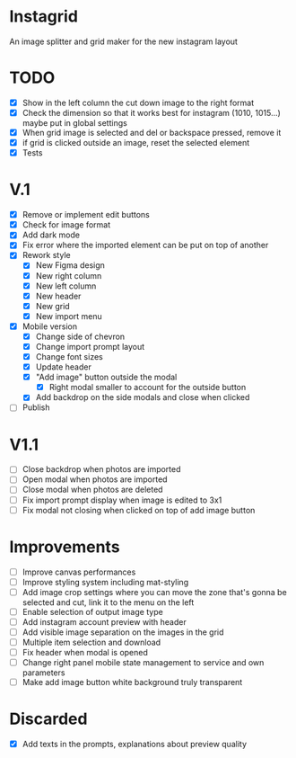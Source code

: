 # Instagrid
An image splitter and grid maker for the new instagram layout

# TODO
- [x] Show in the left column the cut down image to the right format
- [x] Check the dimension so that it works best for instagram (1010, 1015...) maybe put in global settings
- [x] When grid image is selected and del or backspace pressed, remove it
- [x] if grid is clicked outside an image, reset the selected element
- [x] Tests

# V.1
- [x] Remove or implement edit buttons
- [x] Check for image format
- [x] Add dark mode
- [x] Fix error where the imported element can be put on top of another
- [x] Rework style
  - [x] New Figma design
  - [x] New right column
  - [x] New left column
  - [x] New header
  - [x] New grid
  - [x] New import menu
- [x] Mobile version
  - [x] Change side of chevron
  - [x] Change import prompt layout
  - [x] Change font sizes
  - [x] Update header
  - [x] "Add image" button outside the modal
    - [x] Right modal smaller to account for the outside button
  - [x] Add backdrop on the side modals and close when clicked
- [ ] Publish

# V1.1
- [ ] Close backdrop when photos are imported
- [ ] Open modal when photos are imported
- [ ] Close modal when photos are deleted
- [ ] Fix import prompt display when image is edited to 3x1
- [ ] Fix modal not closing when clicked on top of add image button

# Improvements
- [ ] Improve canvas performances
- [ ] Improve styling system including mat-styling
- [ ] Add image crop settings where you can move the zone that's gonna be selected and cut, link it to the menu on the left
- [ ] Enable selection of output image type
- [ ] Add instagram account preview with header
- [ ] Add visible image separation on the images in the grid
- [ ] Multiple item selection and download
- [ ] Fix header when modal is opened
- [ ] Change right panel mobile state management to service and own parameters
- [ ] Make add image button white background truly transparent

# Discarded
- [x] Add texts in the prompts, explanations about preview quality